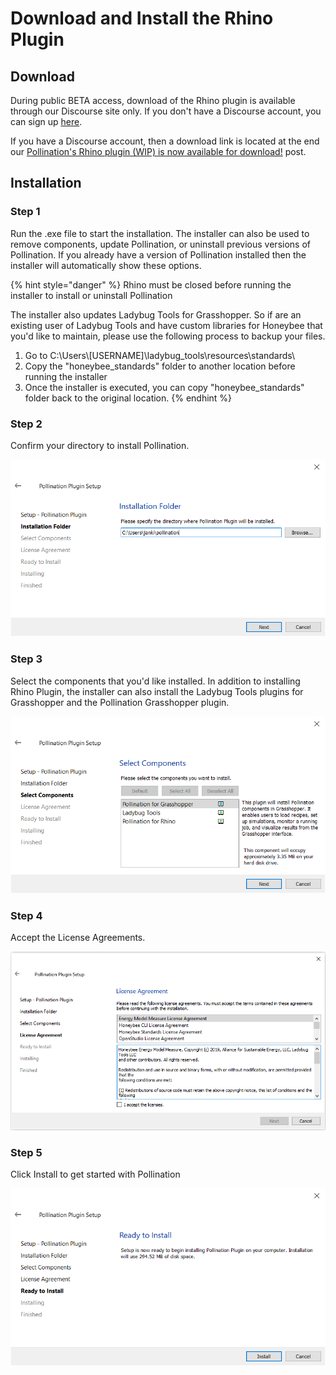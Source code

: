 # Download and Install the Rhino Plugin

## Download

During public BETA access, download of the Rhino plugin is available through our Discourse site only. If you don't have a Discourse account, you can sign up [here](https://discourse.pollination.cloud/).

If you have a Discourse account, then a download link is located at the end our [Pollination's Rhino plugin \(WIP\) is now available for download!](https://discourse.pollination.cloud/t/pollinations-rhino-plugin-wip-is-now-available-for-download/558?u=jankivyas) post. 

## Installation

### Step 1

Run the .exe file to start the installation. The installer can also be used to remove components, update Pollination, or uninstall previous versions of Pollination. If you already have a version of Pollination installed then the installer will automatically show these options.   

{% hint style="danger" %}
Rhino must be closed before running the installer to install or uninstall Pollination

The installer also updates Ladybug Tools for Grasshopper. So if are an existing user of Ladybug Tools and have custom libraries for Honeybee that you'd like to maintain, please use the following process to backup your files. 

1. Go to C:\Users\\[USERNAME\]\ladybug\_tools\resources\standards\ 
2. Copy the "honeybee\_standards" folder to another location before running the installer 
3. Once the installer is executed, you can copy "honeybee\_standards" folder back to the original location. 
{% endhint %}

### Step 2

Confirm your directory to install Pollination.

![](../.gitbook/assets/image%20%2851%29.png)

### Step 3

Select the components that you'd like installed. In addition to installing Rhino Plugin, the installer can also install the Ladybug Tools plugins for Grasshopper and the Pollination Grasshopper plugin.   

![](../.gitbook/assets/image%20%2829%29.png)

### Step 4

Accept the License Agreements.

![](../.gitbook/assets/image%20%28120%29.png)

### Step 5

Click Install to get started with Pollination

![](../.gitbook/assets/image%20%2820%29.png)



